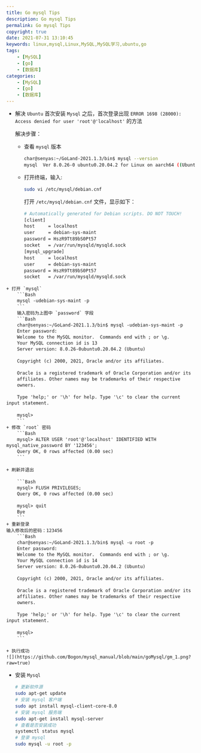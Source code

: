 ```yaml
---
title: Go mysql Tips
description: Go mysql Tips
permalink: Go mysql Tips
copyright: true
date: 2021-07-31 13:10:45
keywords: linux,mysql,Linux,MySQL,MySQL学习,ubuntu,go
tags:
    - [MySQL]
	- [go]
    - [数据库]
categories:
    - [MySQL]
    - [go]
    - [数据库]
---
```



+ 解决 `Ubuntu` 首次安装 `Mysql` 之后，首次登录出现 `ERROR 1698 (28000): Access denied for user 'root'@'localhost'` 的方法

	解决步骤：
	+ 查看 `mysql` 版本
		```Bash
		char@senyas:~/GoLand-2021.1.3/bin$ mysql --version
		mysql  Ver 8.0.26-0 ubuntu0.20.04.2 for Linux on aarch64 ((Ubuntu))
		```

	+ 打开终端，输入: 
		```Bash
		sudo vi /etc/mysql/debian.cnf
		```

		打开 `/etc/mysql/debian.cnf` 文件，显示如下：

		```Bash
		# Automatically generated for Debian scripts. DO NOT TOUCH!
		[client]
		host     = localhost
		user     = debian-sys-maint
		password = HszR9Tt89bS0Pt57
		socket   = /var/run/mysqld/mysqld.sock
		[mysql_upgrade]
		host     = localhost
		user     = debian-sys-maint
		password = HszR9Tt89bS0Pt57
		socket   = /var/run/mysqld/mysqld.sock
		```

<!--more-->

	+ 打开 `mysql`
		```Bash
		mysql -udebian-sys-maint -p 
		```
		输入密码为上图中 `password` 字段
		```Bash
		char@senyas:~/GoLand-2021.1.3/bin$ mysql -udebian-sys-maint -p
		Enter password: 
		Welcome to the MySQL monitor.  Commands end with ; or \g.
		Your MySQL connection id is 13
		Server version: 8.0.26-0ubuntu0.20.04.2 (Ubuntu)

		Copyright (c) 2000, 2021, Oracle and/or its affiliates.

		Oracle is a registered trademark of Oracle Corporation and/or its
		affiliates. Other names may be trademarks of their respective
		owners.

		Type 'help;' or '\h' for help. Type '\c' to clear the current input statement.

		mysql> 
		```
	+ 修改 `root` 密码
		```Bash
		mysql> ALTER USER 'root'@'localhost' IDENTIFIED WITH mysql_native_password BY '123456';
		Query OK, 0 rows affected (0.00 sec)
		```

	+ 刷新并退出

		```Bash
		mysql> FLUSH PRIVILEGES;
		Query OK, 0 rows affected (0.00 sec)
		
		mysql> quit
		Bye
		```
	+ 重新登录
	输入修改后的密码：123456
		```Bash
		char@senyas:~/GoLand-2021.1.3/bin$ mysql -u root -p
		Enter password: 
		Welcome to the MySQL monitor.  Commands end with ; or \g.
		Your MySQL connection id is 14
		Server version: 8.0.26-0ubuntu0.20.04.2 (Ubuntu)

		Copyright (c) 2000, 2021, Oracle and/or its affiliates.

		Oracle is a registered trademark of Oracle Corporation and/or its
		affiliates. Other names may be trademarks of their respective
		owners.

		Type 'help;' or '\h' for help. Type '\c' to clear the current input statement.

		mysql> 
		```

	+ 执行成功
	![](https://github.com/Bogon/mysql_manual/blob/main/goMysql/gm_1.png?raw=true)

+ 安装 `Mysql`
	```Bash
	# 更新软件源
	sudo apt-get update
	# 安装 mysql 客户端
	sudo apt install mysql-client-core-8.0 
	# 安装 mysql 服务端
	sudo apt-get install mysql-server
	# 查看是否安装成功
	systemctl status mysql
	# 登录 mysql
	sudo mysql -u root -p
	```

